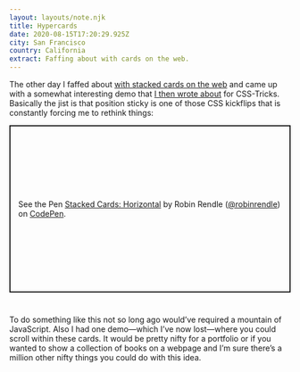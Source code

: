 ```yaml
---
layout: layouts/note.njk
title: Hypercards
date: 2020-08-15T17:20:29.925Z
city: San Francisco
country: California
extract: Faffing about with cards on the web.
---
```


The other day I faffed about [with stacked cards on the web](https://codepen.io/robinrendle/pen/JjXddMM) and came up with a somewhat interesting demo that [I then wrote about](https://css-tricks.com/stacked-cards-with-sticky-positioning-and-a-dash-of-sass) for CSS-Tricks. Basically the jist is that position sticky is one of those CSS kickflips that is constantly forcing me to rethink things:

<p class="codepen" data-height="500" data-theme-id="20935" data-default-tab="result" data-user="robinrendle" data-slug-hash="JjXddMM" style="height: 300px; box-sizing: border-box; display: flex; align-items: center; justify-content: center; border: 2px solid; margin: 1em 0; padding: 1em; margin-bottom:40px;" data-pen-title="Stacked Cards: Horizontal">
  <span>See the Pen <a href="https://codepen.io/robinrendle/pen/JjXddMM">
  Stacked Cards: Horizontal</a> by Robin Rendle (<a href="https://codepen.io/robinrendle">@robinrendle</a>)
  on <a href="https://codepen.io">CodePen</a>.</span>
</p>
<script async src="https://static.codepen.io/assets/embed/ei.js"></script>

To do something like this not so long ago would’ve required a mountain of JavaScript. Also I had one demo—which I’ve now lost—where you could scroll within these cards. It would be pretty nifty for a portfolio or if you wanted to show a collection of books on a webpage and I’m sure there’s a million other nifty things you could do with this idea.
